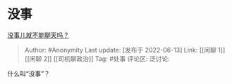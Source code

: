 # 没事
[没事儿就不能聊天吗？](https://www.zhihu.com/question/490296560/answer/2527258580)

> Author: #Anonymity
> Last update: [发布于 2022-06-13]
> Link: [[闲聊 1]] [[闲聊 2]] [[司机聊政治]]
> Tag: #处事
> 评论区:
> 泛讨论:

什么叫“没事”？
